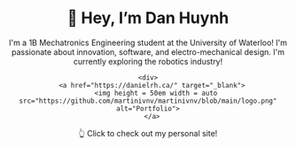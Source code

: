 <div align = center>
  <h1>👋 Hey, I’m Dan Huynh</h1>

  <p>I'm a 1B Mechatronics Engineering student at the University of Waterloo! I'm passionate about innovation, software, and electro-mechanical design. I'm   currently exploring the robotics industry!</p>

    <div>
      <a href="https://danielrh.ca/" target="_blank">
        <img height = 50em width = auto src="https://github.com/martinivnv/martinivnv/blob/main/logo.png" alt="Portfolio">
      </a>
  <p>👆 Click to check out my personal site!</p>
</div>

<!--
**Danryanh7/Danryanh7** is a ✨ _special_ ✨ repository because its `README.md` (this file) appears on your GitHub profile.

Here are some ideas to get you started:

- 🔭 I’m currently working on ...
- 🌱 I’m currently learning ...
- 👯 I’m looking to collaborate on ...
- 🤔 I’m looking for help with ...
- 💬 Ask me about ...
- 📫 How to reach me: ...
- 😄 Pronouns: ...
- ⚡ Fun fact: ...
-->
